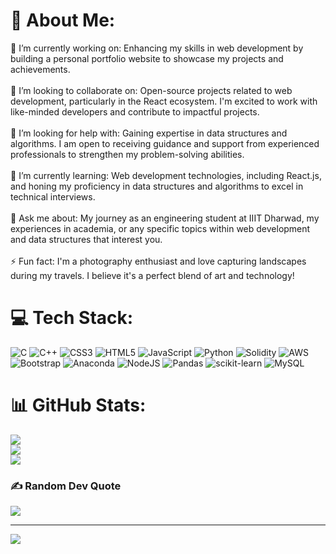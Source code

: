 # 💫 About Me:
🔭 I’m currently working on: Enhancing my skills in web development by building a personal portfolio website to showcase my projects and achievements.<br><br>👯 I’m looking to collaborate on: Open-source projects related to web development, particularly in the React ecosystem. I'm excited to work with like-minded developers and contribute to impactful projects.<br><br>🤝 I’m looking for help with: Gaining expertise in data structures and algorithms. I am open to receiving guidance and support from experienced professionals to strengthen my problem-solving abilities.<br><br>🌱 I’m currently learning: Web development technologies, including React.js, and honing my proficiency in data structures and algorithms to excel in technical interviews.<br><br>💬 Ask me about: My journey as an engineering student at IIIT Dharwad, my experiences in academia, or any specific topics within web development and data structures that interest you.<br><br>⚡ Fun fact: I'm a photography enthusiast and love capturing landscapes during my travels. I believe it's a perfect blend of art and technology!


# 💻 Tech Stack:
![C](https://img.shields.io/badge/c-%2300599C.svg?style=for-the-badge&logo=c&logoColor=white) ![C++](https://img.shields.io/badge/c++-%2300599C.svg?style=for-the-badge&logo=c%2B%2B&logoColor=white) ![CSS3](https://img.shields.io/badge/css3-%231572B6.svg?style=for-the-badge&logo=css3&logoColor=white) ![HTML5](https://img.shields.io/badge/html5-%23E34F26.svg?style=for-the-badge&logo=html5&logoColor=white) ![JavaScript](https://img.shields.io/badge/javascript-%23323330.svg?style=for-the-badge&logo=javascript&logoColor=%23F7DF1E) ![Python](https://img.shields.io/badge/python-3670A0?style=for-the-badge&logo=python&logoColor=ffdd54) ![Solidity](https://img.shields.io/badge/Solidity-%23363636.svg?style=for-the-badge&logo=solidity&logoColor=white) ![AWS](https://img.shields.io/badge/AWS-%23FF9900.svg?style=for-the-badge&logo=amazon-aws&logoColor=white) ![Bootstrap](https://img.shields.io/badge/bootstrap-%23563D7C.svg?style=for-the-badge&logo=bootstrap&logoColor=white) ![Anaconda](https://img.shields.io/badge/Anaconda-%2344A833.svg?style=for-the-badge&logo=anaconda&logoColor=white) ![NodeJS](https://img.shields.io/badge/node.js-6DA55F?style=for-the-badge&logo=node.js&logoColor=white) ![Pandas](https://img.shields.io/badge/pandas-%23150458.svg?style=for-the-badge&logo=pandas&logoColor=white) ![scikit-learn](https://img.shields.io/badge/scikit--learn-%23F7931E.svg?style=for-the-badge&logo=scikit-learn&logoColor=white) ![MySQL](https://img.shields.io/badge/mysql-%2300f.svg?style=for-the-badge&logo=mysql&logoColor=white) 
# 📊 GitHub Stats:
![](https://github-readme-stats.vercel.app/api?username=chandanapriya026&theme=shades-of-purple&hide_border=false&include_all_commits=true&count_private=false)<br/>
![](https://github-readme-streak-stats.herokuapp.com/?user=chandanapriya026&theme=shades-of-purple&hide_border=false)<br/>
![](https://github-readme-stats.vercel.app/api/top-langs/?username=chandanapriya026&theme=shades-of-purple&hide_border=false&include_all_commits=true&count_private=false&layout=compact)

### ✍️ Random Dev Quote
![](https://quotes-github-readme.vercel.app/api?type=horizontal&theme=radical)

---
[![](https://visitcount.itsvg.in/api?id=chandanapriya026&icon=0&color=0)](https://visitcount.itsvg.in)

<!-- Proudly created with GPRM ( https://gprm.itsvg.in ) -->
